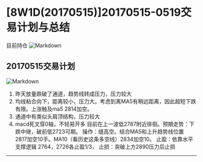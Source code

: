 # [8W1D(20170515)]20170515-0519交易计划与总结
目前持仓
![Markdown](http://i2.muimg.com/590848/df907980685a7ad8.png)
## 20170515交易计划
![Markdown](http://i4.buimg.com/590848/b53307207b503f26.png)
1. 昨天放量跌破了通道，趋势线转成压力，压力较大
2. 均线粘合向下，距离较小，压力大。考虑到离MA5有稍远距离，因此超短下跌有限。上涨触及ma5 2814加空。
3. 通道中有类似头肩顶结构，压力较大
4. macd死叉穿0轴，不轻易开多
目前在上一波低2787附近徘徊。预期走势：下跌中继，破前低2723可期。
操作：缝高空。结合MA5和上升趋势线位置 2817加空10手。MA10（看历史这条多空线）2834加空10。
止盈：依靠水平支撑逻辑 2764，2726各止盈1/3，
止损：突破上方2890压力后止损
---


